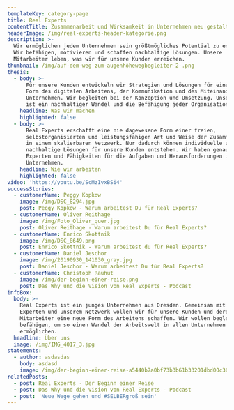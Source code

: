 ```yaml
---
templateKey: category-page
title: Real Experts
contentTitle: Zusammenarbeit und Wirksamkeit in Unternehmen neu gestalten
headerImage: /img/real-experts-header-kategorie.png
description: >-
  Wir ermöglichen jedem Unternehmen sein größtmögliches Potential zu entfalten.
  Wir befähigen, motivieren und schaffen nachhaltige Lösungen. Unsere
  Mitarbeiter leben, was wir für unsere Kunden erreichen.
thumbnail: /img/auf-dem-weg-zum-augenhöhewegbegleiter-2-.png
thesis:
  - body: >-
      Für unsere Kunden entwickeln wir Strategien und Lösungen für eine neue
      Form des digitalen Arbeitens, der Kommunikation und des Miteinanders im
      Unternehmen. Wir begleiten bei der Konzeption und Umsetzung. Unser Ziel
      ist ein nachhaltiger Wandel und die Befähigung jeder Organisation.
    headline: Was wir machen
    highlighted: false
  - body: >-
      Real Experts erschafft eine nie dagewesene Form einer freien,
      selbstorganisierten und leistungsfähigen Art und Weise der Zusammenarbeit
      in einem skalierbaren Netzwerk. Nur dadurch können individuelle und
      nachhaltige Lösungen für unsere Kunden entstehen. Wir haben genau die
      Experten und Fähigkeiten für die Aufgaben und Herausforderungen in Ihrem
      Unternehmen.
    headline: Wie wir arbeiten
    highlighted: false
video: 'https://youtu.be/ScMzIvxBSi4'
successStories:
  - customerName: Peggy Kopkow
    image: /img/DSC_8294.jpg
    post: Peggy Kopkow - Warum arbeitest Du für Real Experts?
  - customerName: Oliver Reithage
    image: /img/Foto_Oliver_quer.jpg
    post: Oliver Reithage - Warum arbeitest Du für Real Experts?
  - customerName: Enrico Skottnik
    image: /img/DSC_8649.png
    post: Enrico Skottnik - Warum arbeitest du für Real Experts?
  - customerName: Daniel Jeschor
    image: /img/20190930_141030_gray.jpg
    post: Daniel Jeschor - Warum arbeitest Du für Real Experts?
  - customerName: Christoph Rauhut
    image: /img/der-beginn-einer-reise.png
    post: Das Why und die Vision von Real Experts - Podcast
infoBox:
  body: >-
    Real Experts ist ein junges Unternehmen aus Dresden. Gemeinsam mit unseren
    Experten und unserem Netzwerk wollen wir für unsere Kunden und deren
    Mitarbeiter eine neue Form des Arbeitens schaffen. Wir wollen begleiten und
    befähigen, um so einen Wandel der Arbeitswelt in allen Unternehmen zu
    ermöglichen.
  headline: Über uns
  image: /img/IMG_4017_3.jpg
statements:
  - author: asdasdas
    body: asdasd
    image: /img/der-beginn-einer-reise-a5440b7a0bf73b3b61b33201dbd00c36-21464.png
relatedPosts:
  - post: Real Experts - Der Beginn einer Reise
  - post: Das Why und die Vision von Real Experts - Podcast
  - post: 'Neue Wege gehen und #SELBERgroß sein'
---
```


